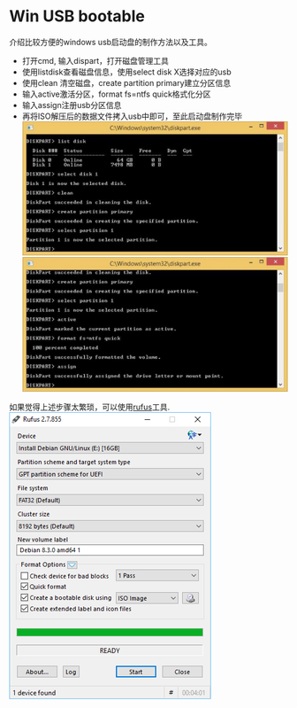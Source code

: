 # Win USB bootable

介绍比较方便的windows usb启动盘的制作方法以及工具。

- 打开cmd, 输入dispart，打开磁盘管理工具
- 使用listdisk查看磁盘信息，使用select disk X选择对应的usb
- 使用clean 清空磁盘，create partition primary建立分区信息
- 输入active激活分区，format fs=ntfs quick格式化分区
- 输入assign注册usb分区信息
- 再将ISO解压后的数据文件拷入usb中即可，至此启动盘制作完毕
![diskpart1](./img/diskpart1.jpg)
![dislpart2](./img/diskpart2.jpg)

如果觉得上述步骤太繁琐，可以使用[rufus](https://rufus.akeo.ie/)工具.
![rufus](./img/rufus_en.png)
